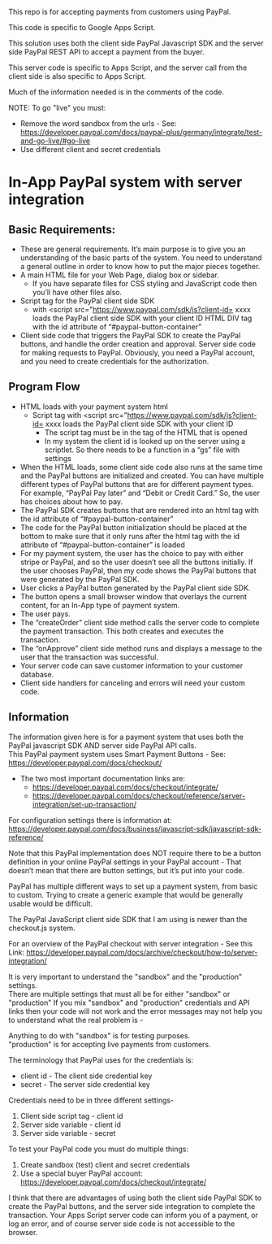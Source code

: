 This repo is for accepting payments from customers using PayPal.

This code is specific to Google Apps Script.

This solution uses both the client side PayPal Javascript SDK and the server side PayPal REST API to accept a payment from the buyer. 

This server code is specific to Apps Script, and the server call from the client side is also specific to Apps Script.

Much of the information needed is in the comments of the code.

NOTE: To go "live" you must:

 * Remove the word sandbox from the urls - See: https://developer.paypal.com/docs/paypal-plus/germany/integrate/test-and-go-live/#go-live  
 * Use different client and secret credentials  

 # In-App PayPal system with server integration  
 ## Basic Requirements:  

 * These are general requirements.  It’s main purpose is to give you an understanding of the basic parts of the system.  You need to understand a general outline in order to know how to put the major pieces together.  
 * A main HTML file for your Web Page, dialog box or sidebar.
   * If you have separate files for CSS styling and JavaScript code then you’ll have other files also.
 * Script tag for the PayPal client side SDK
   * with <script src="https://www.paypal.com/sdk/js?client-id= xxxx loads the PayPal client side SDK with your client ID
HTML DIV tag with the id attribute of “#paypal-button-container”
 * Client side code that triggers the PayPal SDK to create the PayPal buttons, and handle the order creation and approval.
Server side code for making requests to PayPal.
Obviously, you need a PayPal account, and you need to create credentials for the authorization.

 ## Program Flow

 * HTML loads with your payment system html
   * Script tag with <script src="https://www.paypal.com/sdk/js?client-id= xxxx loads the PayPal client side SDK with your client ID  
     * The script tag must be in the <head> tag of the HTML that is opened
     * In my system the client id is looked up on the server using a scriptlet.  So there needs to be a function in a “gs” file with settings
 * When the HTML loads, some client side code also runs at the same time and the PayPal buttons are initialized and created.  You can have multiple different types of PayPal buttons that are for different payment types.  For example, “PayPal Pay later” and “Debit or Credit Card.”  So, the user has choices about how to pay.
 * The PayPal SDK creates buttons that are rendered into an html tag with the id attribute of “#paypal-button-container”
 * The code for the PayPal button initialization should be placed at the bottom to make sure that it only runs after the html tag with the id attribute of “#paypal-button-container” is loaded
 * For my payment system, the user has the choice to pay with either stripe or PayPal, and so the user doesn’t see all the buttons initially.  If the user chooses PayPal, then my code shows the PayPal buttons that were generated by the PayPal SDK.
 * User clicks a PayPal button generated by the PayPal client side SDK.
 * The button opens a small browser window that overlays the current content, for an In-App type of payment system.
 * The user pays.
 * The “createOrder” client side method calls the server code to complete the payment transaction.  This both creates and executes the transaction.
 * The “onApprove” client side method runs and displays a message to the user that the transaction was successful.
 * Your server code can save customer information to your customer database.
 * Client side handlers for canceling and errors will need your custom code.


 ## Information

  The information given here is for a payment system that uses both the PayPal javascript SDK AND server side PayPal API calls.  
  This PayPal payment system uses Smart Payment Buttons - See: https://developer.paypal.com/docs/checkout/
  
 * The two most important documentation links are:
   * https://developer.paypal.com/docs/checkout/integrate/
   * https://developer.paypal.com/docs/checkout/reference/server-integration/set-up-transaction/
  
  For configuration settings there is information at:
  https://developer.paypal.com/docs/business/javascript-sdk/javascript-sdk-reference/
  
  Note that this PayPal implementation does NOT require there to be a button definition in your online PayPal settings in your PayPal account -  That doesn’t mean that there are button settings, but it’s put into your code.
 
  PayPal has multiple different ways to set up a payment system, from basic to custom.
  Trying to create a generic example that would be generally usable would be difficult.
 
  The PayPal JavaScript client side SDK that I am using is newer than the checkout.js system.

  For an overview of the PayPal checkout with server integration -
  See this Link: https://developer.paypal.com/docs/archive/checkout/how-to/server-integration/

  It is very important to understand the "sandbox" and the "production" settings.  
  There are multiple settings that must all be for either "sandbox" or "production"
  If you mix "sandbox" and "production" credentials and API links then your code will not work
  and the error messages may not help you to understand what the real problem is -
  
  Anything to do with "sandbox" is for testing purposes.  
  "production" is for accepting live payments from customers.  
  
  The terminology that PayPal uses for the credentials is:  
 * client id - The client side credential key
 * secret - The server side credential key
  
  Credentials need to be in three different settings-  
 1. Client side script tag - client id
 2. Server side variable - client id
 3. Server side variable - secret
  
  To test your PayPal code you must do multiple things:  
 1. Create sandbox (test) client and secret credentials
 2. Use a special buyer PayPal account:
      https://developer.paypal.com/docs/checkout/integrate/
 
I think that there are advantages of using both the client side PayPal SDK to create the PayPal buttons,
and the server side integration to complete the transaction.
Your Apps Script server code can inform you of a payment, or log an error, 
and of course server side code is not accessible to the browser.
